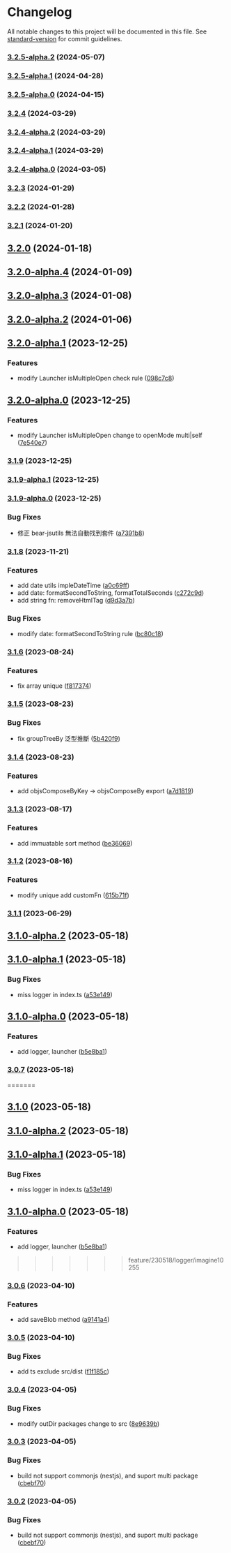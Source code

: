 # Changelog

All notable changes to this project will be documented in this file. See [standard-version](https://github.com/conventional-changelog/standard-version) for commit guidelines.

### [3.2.5-alpha.2](https://github.com/imagine10255/bear-jsutils/compare/v3.2.5-alpha.1...v3.2.5-alpha.2) (2024-05-07)

### [3.2.5-alpha.1](https://github.com/imagine10255/bear-jsutils/compare/v3.2.5-alpha.0...v3.2.5-alpha.1) (2024-04-28)

### [3.2.5-alpha.0](https://github.com/imagine10255/bear-jsutils/compare/v3.2.4...v3.2.5-alpha.0) (2024-04-15)

### [3.2.4](https://github.com/imagine10255/bear-jsutils/compare/v3.2.4-alpha.2...v3.2.4) (2024-03-29)

### [3.2.4-alpha.2](https://github.com/imagine10255/bear-jsutils/compare/v3.2.4-alpha.1...v3.2.4-alpha.2) (2024-03-29)

### [3.2.4-alpha.1](https://github.com/imagine10255/bear-jsutils/compare/v3.2.4-alpha.0...v3.2.4-alpha.1) (2024-03-29)

### [3.2.4-alpha.0](https://github.com/imagine10255/bear-jsutils/compare/v3.2.3...v3.2.4-alpha.0) (2024-03-05)

### [3.2.3](https://github.com/imagine10255/bear-jsutils/compare/v3.2.2...v3.2.3) (2024-01-29)

### [3.2.2](https://github.com/imagine10255/bear-jsutils/compare/v3.2.1...v3.2.2) (2024-01-28)

### [3.2.1](https://github.com/imagine10255/bear-jsutils/compare/v3.2.0...v3.2.1) (2024-01-20)

## [3.2.0](https://github.com/imagine10255/bear-jsutils/compare/v3.2.0-alpha.4...v3.2.0) (2024-01-18)

## [3.2.0-alpha.4](https://github.com/imagine10255/bear-jsutils/compare/v3.2.0-alpha.3...v3.2.0-alpha.4) (2024-01-09)

## [3.2.0-alpha.3](https://github.com/imagine10255/bear-jsutils/compare/v3.2.0-alpha.2...v3.2.0-alpha.3) (2024-01-08)

## [3.2.0-alpha.2](https://github.com/imagine10255/bear-jsutils/compare/v3.2.0-alpha.1...v3.2.0-alpha.2) (2024-01-06)

## [3.2.0-alpha.1](https://github.com/imagine10255/bear-jsutils/compare/v3.2.0-alpha.0...v3.2.0-alpha.1) (2023-12-25)


### Features

* modify Launcher isMultipleOpen check rule ([098c7c8](https://github.com/imagine10255/bear-jsutils/commit/098c7c83078f8cc2b921b171aa112601a33f5961))

## [3.2.0-alpha.0](https://github.com/imagine10255/bear-jsutils/compare/v3.1.9...v3.2.0-alpha.0) (2023-12-25)


### Features

* modify Launcher isMultipleOpen change to openMode multi|self ([7e540e7](https://github.com/imagine10255/bear-jsutils/commit/7e540e769a8f76865a07f4a870fa8303b278f134))

### [3.1.9](https://github.com/imagine10255/bear-jsutils/compare/v3.1.9-alpha.1...v3.1.9) (2023-12-25)

### [3.1.9-alpha.1](https://github.com/imagine10255/bear-jsutils/compare/v3.1.9-alpha.0...v3.1.9-alpha.1) (2023-12-25)

### [3.1.9-alpha.0](https://github.com/imagine10255/bear-jsutils/compare/v3.1.8...v3.1.9-alpha.0) (2023-12-25)


### Bug Fixes

* 修正 bear-jsutils 無法自動找到套件 ([a7391b8](https://github.com/imagine10255/bear-jsutils/commit/a7391b8f29f3fb526cbf57019dc5dc22a5ff809e))

### [3.1.8](https://github.com/imagine10255/bear-jsutils/compare/v3.1.6...v3.1.8) (2023-11-21)


### Features

* add date utils impleDateTime ([a0c69ff](https://github.com/imagine10255/bear-jsutils/commit/a0c69ff7e661e49dd25cde3b2f69a45287d1f55a))
* add date: formatSecondToString, formatTotalSeconds ([c272c9d](https://github.com/imagine10255/bear-jsutils/commit/c272c9d74a0b486e83bdaecd6d0b7d9edea07a6f))
* add string fn: removeHtmlTag ([d9d3a7b](https://github.com/imagine10255/bear-jsutils/commit/d9d3a7bc03b7da86b056635795cdf7ea2867d202))


### Bug Fixes

* modify date: formatSecondToString rule ([bc80c18](https://github.com/imagine10255/bear-jsutils/commit/bc80c18c222e0cced125f02e4418e26c10846833))

### [3.1.6](https://github.com/imagine10255/bear-jsutils/compare/v3.1.5...v3.1.6) (2023-08-24)


### Features

* fix array unique ([f817374](https://github.com/imagine10255/bear-jsutils/commit/f81737480896bd768e3ba8d48e4d689e6bfe9586))

### [3.1.5](https://github.com/imagine10255/bear-jsutils/compare/v3.1.4...v3.1.5) (2023-08-23)


### Bug Fixes

* fix groupTreeBy 泛型推斷 ([5b420f9](https://github.com/imagine10255/bear-jsutils/commit/5b420f99c3da5e2a7e77fec7f36e3873603193e1))

### [3.1.4](https://github.com/imagine10255/bear-jsutils/compare/v3.1.3...v3.1.4) (2023-08-23)


### Features

* add objsComposeByKey -> objsComposeBy export ([a7d1819](https://github.com/imagine10255/bear-jsutils/commit/a7d18196afea233776c14e8c55cd74530a181971))

### [3.1.3](https://github.com/imagine10255/bear-jsutils/compare/v3.1.2...v3.1.3) (2023-08-17)


### Features

* add immuatable sort method ([be36069](https://github.com/imagine10255/bear-jsutils/commit/be36069bfca42100b1334c1834a587fcfa51c0eb))

### [3.1.2](https://github.com/imagine10255/bear-jsutils/compare/v3.1.1...v3.1.2) (2023-08-16)


### Features

* modify unique add customFn ([615b71f](https://github.com/imagine10255/bear-jsutils/commit/615b71f16b54ac5b7f307b4e65b1558f118cf149))

### [3.1.1](https://github.com/imagine10255/bear-jsutils/compare/v3.0.7...v3.1.1) (2023-06-29)

## [3.1.0-alpha.2](https://github.com/imagine10255/bear-jsutils/compare/v3.1.0-alpha.1...v3.1.0-alpha.2) (2023-05-18)

## [3.1.0-alpha.1](https://github.com/imagine10255/bear-jsutils/compare/v3.1.0-alpha.0...v3.1.0-alpha.1) (2023-05-18)


### Bug Fixes

* miss logger in index.ts ([a53e149](https://github.com/imagine10255/bear-jsutils/commit/a53e149c0494aa07ef256e18301b5830eb6355cb))

## [3.1.0-alpha.0](https://github.com/imagine10255/bear-jsutils/compare/v3.0.6...v3.1.0-alpha.0) (2023-05-18)


### Features

* add logger, launcher ([b5e8ba1](https://github.com/imagine10255/bear-jsutils/commit/b5e8ba1a764235aa6d6f73e35dc7098bc0edc83c))

### [3.0.7](https://github.com/imagine10255/bear-jsutils/compare/v3.0.6...v3.0.7) (2023-05-18)
=======
## [3.1.0](https://github.com/imagine10255/bear-jsutils/compare/v3.1.0-alpha.2...v3.1.0) (2023-05-18)

## [3.1.0-alpha.2](https://github.com/imagine10255/bear-jsutils/compare/v3.1.0-alpha.1...v3.1.0-alpha.2) (2023-05-18)

## [3.1.0-alpha.1](https://github.com/imagine10255/bear-jsutils/compare/v3.1.0-alpha.0...v3.1.0-alpha.1) (2023-05-18)


### Bug Fixes

* miss logger in index.ts ([a53e149](https://github.com/imagine10255/bear-jsutils/commit/a53e149c0494aa07ef256e18301b5830eb6355cb))

## [3.1.0-alpha.0](https://github.com/imagine10255/bear-jsutils/compare/v3.0.6...v3.1.0-alpha.0) (2023-05-18)


### Features

* add logger, launcher ([b5e8ba1](https://github.com/imagine10255/bear-jsutils/commit/b5e8ba1a764235aa6d6f73e35dc7098bc0edc83c))
>>>>>>> feature/230518/logger/imagine10255

### [3.0.6](https://github.com/imagine10255/bear-jsutils/compare/v3.0.5...v3.0.6) (2023-04-10)


### Features

* add saveBlob method ([a9141a4](https://github.com/imagine10255/bear-jsutils/commit/a9141a49935f3f6c8ae4948e4ce0f7963ca686d9))

### [3.0.5](https://github.com/imagine10255/bear-jsutils/compare/v3.0.4...v3.0.5) (2023-04-10)


### Bug Fixes

* add ts exclude src/dist ([f1f185c](https://github.com/imagine10255/bear-jsutils/commit/f1f185c086341ca296ed482ab127810f5d5fd99a))

### [3.0.4](https://github.com/imagine10255/bear-jsutils/compare/v3.0.3...v3.0.4) (2023-04-05)


### Bug Fixes

* modify outDir packages change to src ([8e9639b](https://github.com/imagine10255/bear-jsutils/commit/8e9639b2a3b0f70cdc16580a3465f5ec321302a3))

### [3.0.3](https://github.com/imagine10255/bear-jsutils/compare/v3.0.1...v3.0.3) (2023-04-05)


### Bug Fixes

* build not support commonjs (nestjs), and suport multi package ([cbebf70](https://github.com/imagine10255/bear-jsutils/commit/cbebf70255b2f356c335976f0344b0d342d96934))

### [3.0.2](https://github.com/imagine10255/bear-jsutils/compare/v3.0.1...v3.0.2) (2023-04-05)


### Bug Fixes

* build not support commonjs (nestjs), and suport multi package ([cbebf70](https://github.com/imagine10255/bear-jsutils/commit/cbebf70255b2f356c335976f0344b0d342d96934))
